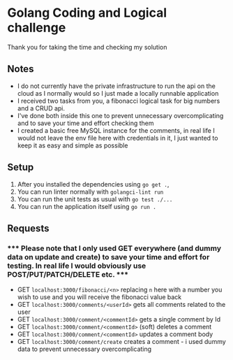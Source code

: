 # Golang Coding and Logical challenge

Thank you for taking the time and checking my solution

## Notes
- I do not currently have the private infrastructure to run the api on the cloud as I normally would so I just made a locally runnable application
- I received two tasks from you, a fibonacci logical task for big numbers and a CRUD api. 
- I've done both inside this one to prevent unnecessary overcomplicating and to save your time and effort checking them
- I created a basic free MySQL instance for the comments, in real life I would not leave the env file here with credentials in it, I just wanted to keep it as easy and simple as possible

## Setup

1. After you installed the dependencies using `go get .`,
2. You can run linter normally with `golangci-lint run`
3. You can run the unit tests as usual with `go test ./...`
4. You can run the application itself using `go run .`

## Requests
### *** Please note that I only used GET everywhere (and dummy data on update and create) to save your time and effort for testing. In real life I would obviously use POST/PUT/PATCH/DELETE etc. ***
- GET `localhost:3000/fibonacci/<n>` replacing `n` here with a number you wish to use and you will receive the fibonacci value back
- GET `localhost:3000/comments/<userId>` gets all comments related to the user
- GET `localhost:3000/comment/<commentId>` gets a single comment by Id
- GET `localhost:3000/comment/<commentId>` (soft) deletes a comment
- GET `localhost:3000/comment/<commentId>` updates a comment body
- GET `localhost:3000/comment/create` creates a comment - i used dummy data to prevent unnecessary overcomplicating 
